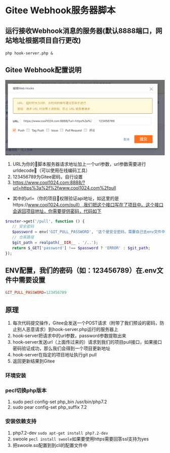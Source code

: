 # Gitee Webhook服务器脚本

## 运行接收Webhook消息的服务器(默认8888端口，网站地址根据项目自行更改)
`php hook-server.php &`

## Gitee Webhook配置说明
![配置截图](gitee.png)

1. URL为你的脚本服务器请求地址加上一个url参数，url参数需要进行urldecode（可以使用在线编码工具）
2. 123456789为Gitee密码，自行设置
3. https://www.cool1024.com:8888/?url=https%3a%2f%2fwww.cool1024.com%2fpull
 * 其中的url=（你的项目权限验证api地址，如这里的是https://www.cool1024.com/pull）,我们把这个接口写在了项目中。这个接口会返回项目地址，你需要提供密码，代码如下
 ```php
 $router->get('/pull', function () {
    // 安全密码
    $password = env('GIT_PULL_PASSWORD', '这个是安全密码，需要自己去env文件中设置');
    // 仓库路径
    $git_path = realpath(__DIR__ . '/..');
    return $_GET['password'] !== $password ? 'ERROR' : $git_path;
});
 ```

## ENV配置，我们的密码（如：123456789）在.env文件中需要设置

```conf
GIT_PULL_PASSWORD=123456789
```

## 原理
1. 每次代码提交操作，Gitee会发送一个POST请求（附带了我们预设的密码，防止别人恶意请求）到hook-server.php运行的服务器上
2. hook-server把请求中的url参数，password参数提取出来
3. hook-server发送url（上面传过来的）请求到我们的项目pull接口，如果接口密码验证成功，那么我们会得到一个项目更新地址
4. hook-server在指定的项目地址执行git pull
5. 返回更新结果到Gitee

### 环境安装

### pecl切换php版本
1. sudo pecl config-set php_bin /usr/bin/php7.2
2. sudo pear config-set php_suffix 7.2

### 安装依赖支持
1. php7.2-dev
`sudo apt-get install php7.2-dev`
2. swoole
`pecl install swoole`如果要使用https需要回答ssl支持为yes
3. 把swoole.so配置到到cli的配置文件中
